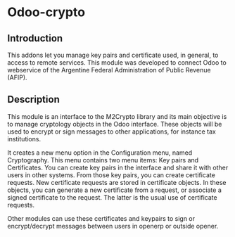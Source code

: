 # Odoo-crypto

## Introduction

This addons let you manage key pairs and certificate used, in general, to access to remote services. This module was developed to connect Odoo to webservice of the Argentine Federal Administration of Public Revenue (AFIP).

## Description

This module is an interface to the M2Crypto library and its main objective is to manage cryptology objects in the Odoo interface. These objects will be used to encrypt or sign messages to other applications, for instance tax institutions.

It creates a new menu option in the Configuration menu, named Cryptography. This menu contains two menu items: Key pairs and Certificates. You can create key pairs in the interface and share it with other users in other systems. From those key pairs, you can create certificate requests. New certificate requests are stored in certificate objects. In these objects, you can generate a new certificate from a request, or associate a signed certificate to the request. The latter is the usual use of certificate requests.

Other modules can use these certificates and keypairs to sign or encrypt/decrypt messages between users in openerp or outside opener.

